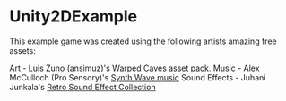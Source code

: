 # Unity2DExample

This example game was created using the following artists amazing free assets:

Art - Luis Zuno (ansimuz)'s [Warped Caves asset pack](https://ansimuz.itch.io/warped-caves).
Music - Alex McCulloch (Pro Sensory)'s [Synth Wave music](https://opengameart.org/content/synth-wave)
Sound Effects - Juhani Junkala's [Retro Sound Effect Collection](https://opengameart.org/content/512-sound-effects-8-bit-style)
